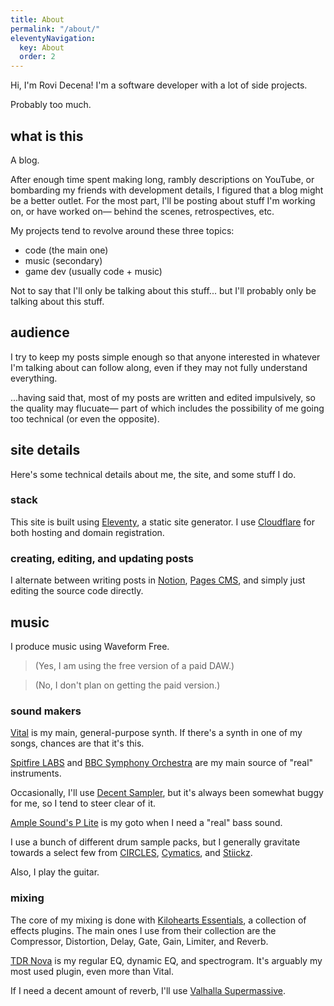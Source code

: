 ```yaml
---
title: About
permalink: "/about/"
eleventyNavigation:
  key: About
  order: 2
---
```


Hi, I'm Rovi Decena! I'm a software developer with a lot of side projects.

Probably too much.

## what is this

A blog.

After enough time spent making long, rambly descriptions on YouTube, or bombarding my friends with development details, I figured that a blog might be a better outlet. For the most part, I'll be posting about stuff I'm working on, or have worked on— behind the scenes, retrospectives, etc.

My projects tend to revolve around these three topics:

- code (the main one)
- music (secondary)
- game dev (usually code + music)

Not to say that I'll only be talking about this stuff... but I'll probably only be talking about this stuff.

## audience

I try to keep my posts simple enough so that anyone interested in whatever I'm talking about can follow along, even if they may not fully understand everything.

...having said that, most of my posts are written and edited impulsively, so the quality may flucuate— part of which includes the possibility of me going too technical (or even the opposite).

## site details

Here's some technical details about me, the site, and some stuff I do.

### stack

This site is built using [Eleventy](https://www.11ty.dev/), a static site generator. I use [Cloudflare](https://www.cloudflare.com/) for both hosting and domain registration.

### creating, editing, and updating posts

I alternate between writing posts in [Notion](https://www.notion.com/), [Pages CMS](https://pagescms.org/), and simply just editing the source code directly.

## music

I produce music using Waveform Free.

> (Yes, I am using the free version of a paid DAW.)

> (No, I don't plan on getting the paid version.)

### sound makers

[Vital](https://vital.audio/) is my main, general-purpose synth. If there's a synth in one of my songs, chances are that it's this.

[Spitfire LABS](https://labs.spitfireaudio.com/) and [BBC Symphony Orchestra](https://www.spitfireaudio.com/bbc-symphony-orchestra) are my main source of "real" instruments.

Occasionally, I'll use [Decent Sampler](https://www.decentsamples.com/), but it's always been somewhat buggy for me, so I tend to steer clear of it.

[Ample Sound's P Lite](https://www.amplesound.net/en/pro-pd.asp?id=19) is my goto when I need a "real" bass sound.

I use a bunch of different drum sample packs, but I generally gravitate towards a select few from [CIRCLES](https://www.circlesdrumsamples.com/), [Cymatics](https://cymatics.fm/), and [Stiickz](https://stickz.co/).

Also, I play the guitar.

### mixing

The core of my mixing is done with [Kilohearts Essentials](https://kilohearts.com/products/kilohearts_essentials), a collection of effects plugins. The main ones I use from their collection are the Compressor, Distortion, Delay, Gate, Gain, Limiter, and Reverb.

[TDR Nova](https://www.tokyodawn.net/tdr-nova/) is my regular EQ, dynamic EQ, and spectrogram. It's arguably my most used plugin, even more than Vital.

If I need a decent amount of reverb, I'll use [Valhalla Supermassive](https://valhalladsp.com/shop/reverb/valhalla-supermassive/).
